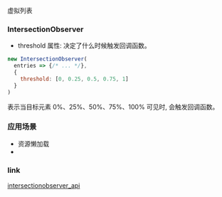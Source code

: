 <!--
abbrlink: lps6uv7k
-->

虚拟列表

### IntersectionObserver

* threshold 属性: 决定了什么时候触发回调函数。

```js
new IntersectionObserver(
  entries => {/* ... */},
  {
    threshold: [0, 0.25, 0.5, 0.75, 1]
  }
)
```

表示当目标元素 0%、25%、50%、75%、100% 可见时, 会触发回调函数。

### 应用场景

* 资源懒加载
*

### link

[intersectionobserver_api](https://www.ruanyifeng.com/blog/2016/11/intersectionobserver_api.html)